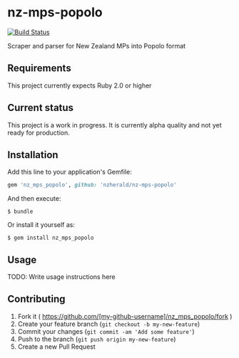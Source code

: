 nz-mps-popolo
=============

[![Build
Status](https://travis-ci.org/nzherald/nz-mps-popolo.svg)](https://travis-ci.org/nzherald/nz-mps-popolo)

Scraper and parser for New Zealand MPs into Popolo format

## Requirements

This project currently expects Ruby 2.0 or higher

## Current status

This project is a work in progress. It is currently alpha quality and
not yet ready for production.


## Installation

Add this line to your application's Gemfile:

```ruby
gem 'nz_mps_popolo', github: 'nzherald/nz-mps-popolo'
```

And then execute:

    $ bundle

Or install it yourself as:

    $ gem install nz_mps_popolo

## Usage

TODO: Write usage instructions here

## Contributing

1. Fork it ( https://github.com/[my-github-username]/nz_mps_popolo/fork )
2. Create your feature branch (`git checkout -b my-new-feature`)
3. Commit your changes (`git commit -am 'Add some feature'`)
4. Push to the branch (`git push origin my-new-feature`)
5. Create a new Pull Request
